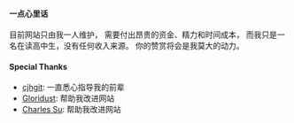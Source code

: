 #### 一点心里话

目前网站只由我一人维护， 需要付出昂贵的资金、精力和时间成本， 而我只是一名在读高中生，没有任何收入来源。 你的赞赏将会是我莫大的动力。

#### Special Thanks

* [cjhgit](https://github.com/cjhgit): 一直悉心指导我的前辈
* [Gloridust](https://github.com/gloridust): 帮助我改进网站
* [Charles Su](https://github.com/chales): 帮助我改进网站
